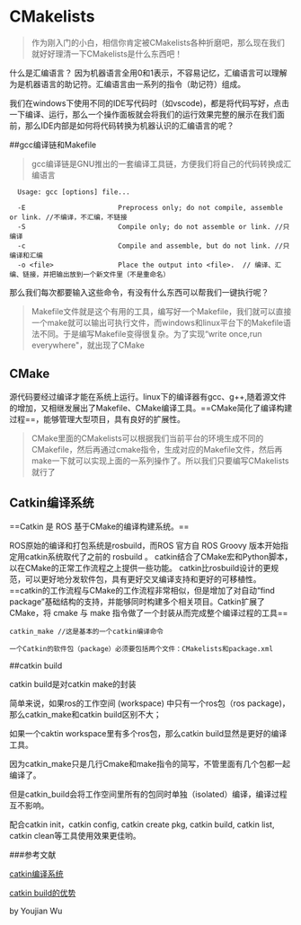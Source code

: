 # CMakelists

> 作为刚入门的小白，相信你肯定被CMakelists各种折磨吧，那么现在我们就好好理清一下CMakelists是什么东西吧！

什么是汇编语言？ 因为机器语言全用0和1表示，不容易记忆，汇编语言可以理解为是机器语言的助记符。汇编语言由一系列的指令（助记符）组成。

我们在windows下使用不同的IDE写代码时（如vscode)，都是将代码写好，点击一下编译、运行，那么一个操作面板就会将我们的运行效果完整的展示在我们面前，那么IDE内部是如何将代码转换为机器认识的汇编语言的呢？

##gcc编译链和Makefile

> gcc编译链是GNU推出的一套编译工具链，方便我们将自己的代码转换成汇编语言

```
  Usage: gcc [options] file...
  
  -E                       Preprocess only; do not compile, assemble or link. //不编译，不汇编，不链接
  -S                       Compile only; do not assemble or link. //只编译
  -c                       Compile and assemble, but do not link. //只编译和汇编
  -o <file>                Place the output into <file>.  // 编译、汇编、链接，并把输出放到一个新文件里（不是重命名）

```

那么我们每次都要输入这些命令，有没有什么东西可以帮我们一键执行呢？

> Makefile文件就是这个有用的工具，编写好一个Makefile，我们就可以直接一个make就可以输出可执行文件，而windows和linux平台下的Makefile语法不同。于是编写Makefile变得很复杂。为了实现“write once,run everywhere"，就出现了CMake

## CMake

源代码要经过编译才能在系统上运行。linux下的编译器有gcc、g++,随着源文件的增加，又相继发展出了Makefile、CMake编译工具。==CMake简化了编译构建过程==，能够管理大型项目，具有良好的扩展性。

> CMake里面的CMakelists可以根据我们当前平台的环境生成不同的CMakefile，然后再通过cmake指令，生成对应的Makefile文件，然后再make一下就可以实现上面的一系列操作了。所以我们只要编写CMakelists就行了

## Catkin编译系统

==Catkin 是 ROS 基于CMake的编译构建系统。==

ROS原始的编译和打包系统是rosbuild，而ROS 官方自 ROS Groovy 版本开始指定用catkin系统取代了之前的 rosbuild 。 catkin结合了CMake宏和Python脚本，以在CMake的正常工作流程之上提供一些功能。 catkin比rosbuild设计的更规范，可以更好地分发软件包，具有更好交叉编译支持和更好的可移植性。 ==catkin的工作流程与CMake的工作流程非常相似，但是增加了对自动“find package”基础结构的支持，并能够同时构建多个相关项目。Catkin扩展了CMake，将 cmake 与 make 指令做了一个封装从而完成整个编译过程的工具==

```
catkin_make //这是基本的一个catkin编译命令

一个Catkin的软件包（package）必须要包括两个文件：CMakelists和package.xml
```

##catkin build

catkin build是对catkin make的封装

简单来说，如果ros的工作空间 (workspace) 中只有一个ros包（ros package)，那么catkin_make和catkin build区别不大；

如果一个caktin workspace里有多个ros包，那么catkin build显然是更好的编译工具。

因为catkin_make只是几行Cmake和make指令的简写，不管里面有几个包都一起编译了。

但是catkin_build会将工作空间里所有的包同时单独（isolated）编译，编译过程互不影响。

配合catkin init，catkin config, catkin create pkg, catkin build, catkin list, catkin clean等工具使用效果更佳哟。

###参考文献

[catkin编译系统](https://blog.csdn.net/zxxxiazai/article/details/108312127)

[catkin build的优势](https://blog.csdn.net/benchuspx/article/details/113847854)

by Youjian Wu